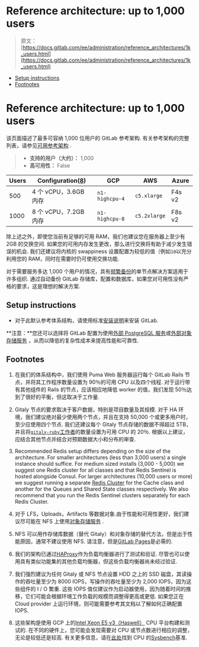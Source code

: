 # Reference architecture: up to 1,000 users

> 原文：[https://docs.gitlab.com/ee/administration/reference_architectures/1k_users.html](https://docs.gitlab.com/ee/administration/reference_architectures/1k_users.html)

*   [Setup instructions](#setup-instructions)
*   [Footnotes](#footnotes)

# Reference architecture: up to 1,000 users[](#reference-architecture-up-to-1000-users "Permalink")

该页面描述了最多可容纳 1,000 位用户的 GitLab 参考架构. 有关参考架构的完整列表，请参见[可用参考架构](index.html#available-reference-architectures) .

> *   **支持的用户（大约）：** 1,000
> *   **高可用性：** False

| Users | Configuration([8](#footnotes)) | GCP | AWS | Azure |
| --- | --- | --- | --- | --- |
| 500 | 4 个 vCPU，3.6GB 内存 | `n1-highcpu-4` | `c5.xlarge` | F4s v2 |
| 1000 | 8 个 vCPU，7.2GB 内存 | `n1-highcpu-8` | `c5.2xlarge` | F8s v2 |

除上述之外，即使您当前有足够的可用 RAM，我们也建议您在服务器上至少有 2GB 的交换空间. 如果您的可用内存发生更改，那么进行交换将有助于减少发生错误的机会. 我们还建议将内核的 swappiness 设置配置为较低的值（例如`10`以充分利用您的 RAM，同时在需要时仍可使用交换功能.

对于需要服务多达 1,000 个用户的情况，具有[频繁备份](index.html#automated-backups-core-only)的单节点解决方案适用于许多组织. 通过自动备份 GitLab 存储库，配置和数据库，如果您对可用性没有严格的要求，这是理想的解决方案.

## Setup instructions[](#setup-instructions "Permalink")

*   对于此默认参考体系结构，请使用标准[安装说明](../../install/README.html)来安装 GitLab.

**注意：**您还可以选择将 GitLab 配置为使用[外部 PostgreSQL 服务](../postgresql/external.html)或[外部对象存储服务](../high_availability/object_storage.html) ，从而以降低的复杂性成本来提高性能和可靠性.

## Footnotes[](#footnotes "Permalink")

1.  在我们的体系结构中，我们使用 Puma Web 服务器运行每个 GitLab Rails 节点，并将其工作程序数量设置为 90％的可用 CPU 以及四个线程. 对于运行带有其他组件的 Rails 的节点，应该相应地降低 worker 的值，我们发现 50％达到了很好的平衡，但这取决于工作量.

2.  Gitaly 节点的要求取决于客户数据，特别是项目数量及其规模. 对于 HA 环境，我们建议绝对最少使用两个节点，并且在支持 50,000 个或更多用户时，至少应使用四个节点. 我们还建议每个 Gitaly 节点存储的数据不得超过 5TB，并且将[`gitaly-ruby`工作者](../gitaly/index.html#gitaly-ruby)的数量设置为可用 CPU 的 20％. 根据以上建议，应结合其他节点并结合对预期数据大小和分布的审查.

3.  Recommended Redis setup differs depending on the size of the architecture. For smaller architectures (less than 3,000 users) a single instance should suffice. For medium sized installs (3,000 - 5,000) we suggest one Redis cluster for all classes and that Redis Sentinel is hosted alongside Consul. For larger architectures (10,000 users or more) we suggest running a separate [Redis Cluster](../redis/replication_and_failover.html#running-multiple-redis-clusters) for the Cache class and another for the Queues and Shared State classes respectively. We also recommend that you run the Redis Sentinel clusters separately for each Redis Cluster.

4.  对于 LFS，Uploads，Artifacts 等数据对象.由于性能和可用性更好，我们建议尽可能在 NFS 上使用[对象存储服务](../object_storage.html) .

5.  NFS 可以用作存储库数据（替代 Gitaly）和对象存储的替代方法，但是出于性能原因，通常不建议使用 NFS. 请注意，但是[GitLab Pages](https://gitlab.com/gitlab-org/gitlab-pages/-/issues/196)是必需的.

6.  我们的架构已通过[HAProxy](https://www.haproxy.org/)作为负载均衡器进行了测试和验证. 尽管也可以使用具有类似功能集的其他负载均衡器，但这些负载均衡器尚未经过验证.

7.  我们强烈建议为任何 Gitaly 或 NFS 节点设置 HDD 之上的 SSD 磁盘，其读操作的吞吐量至少为 8000 IOPS，写操作的吞吐量至少为 2,000 IOPS，因为这些组件的 I / O 繁重. 这些 IOPS 值仅建议作为启动器使用，因为随着时间的推移，它们可能会根据环境工作负载的规模而调整得更高或更低. 如果您正在 Cloud provider 上运行环境，则可能需要参考其文档以了解如何正确配置 IOPS.

8.  这些架构是使用 GCP 上的[Intel Xeon E5 v3（Haswell）](https://cloud.google.com/compute/docs/cpu-platforms) CPU 平台构建和测试的. 在不同的硬件上，您可能会发现需要对 CPU 或节点数进行相应的调整，无论是较低还是较高. 有关更多信息，请在[此处](https://gitlab.com/gitlab-org/quality/performance/-/wikis/Reference-Architectures/GCP-CPU-Benchmarks)找到 CPU 的[Sysbench](https://github.com/akopytov/sysbench)基准.